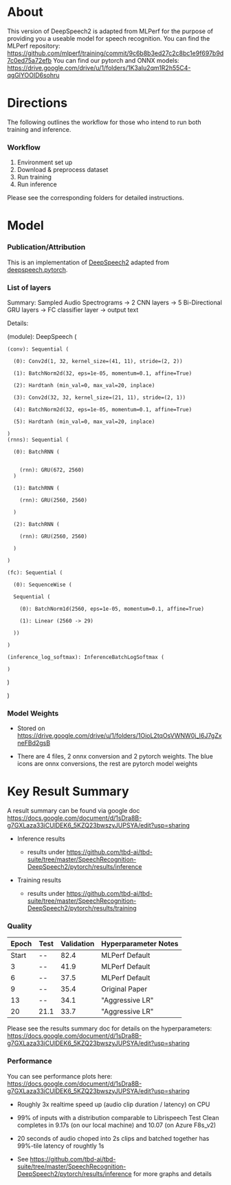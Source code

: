 # About
This version of DeepSpeech2 is adapted from MLPerf for the purpose of providing you a useable model for speech recognition.
You can find the MLPerf repository: https://github.com/mlperf/training/commit/9c6b8b3ed27c2c8bc1e9f697b9d7c0ed75a72efb
You can find our pytorch and ONNX models: https://drive.google.com/drive/u/1/folders/1K3aIu2qm1R2h55C4-qgGlYOOID6sohru

# Directions
The following outlines the workflow for those who intend to run both training and inference.

### Workflow
1. Environment set up
2. Download & preprocess dataset
3. Run training
4. Run inference

Please see the corresponding folders for detailed instructions.

# Model
### Publication/Attribution
This is an implementation of [DeepSpeech2](https://arxiv.org/pdf/1512.02595.pdf) adapted from [deepspeech.pytorch](https://github.com/SeanNaren/deepspeech.pytorch).
### List of layers
Summary: Sampled Audio Spectrograms -> 2 CNN layers -> 5 Bi-Directional GRU layers -> FC classifier layer -> output text

Details:

  (module): DeepSpeech (

    (conv): Sequential (

      (0): Conv2d(1, 32, kernel_size=(41, 11), stride=(2, 2))

      (1): BatchNorm2d(32, eps=1e-05, momentum=0.1, affine=True)

      (2): Hardtanh (min_val=0, max_val=20, inplace)

      (3): Conv2d(32, 32, kernel_size=(21, 11), stride=(2, 1))

      (4): BatchNorm2d(32, eps=1e-05, momentum=0.1, affine=True)

      (5): Hardtanh (min_val=0, max_val=20, inplace)

    )
    (rnns): Sequential (

      (0): BatchRNN (


        (rnn): GRU(672, 2560)
      )

      (1): BatchRNN (

        (rnn): GRU(2560, 2560)

      )

      (2): BatchRNN (

        (rnn): GRU(2560, 2560)

      )

    )

    (fc): Sequential (

      (0): SequenceWise (

      Sequential (

        (0): BatchNorm1d(2560, eps=1e-05, momentum=0.1, affine=True)

        (1): Linear (2560 -> 29)

      ))

    )

    (inference_log_softmax): InferenceBatchLogSoftmax (

    )

  )

)

### Model Weights

- Stored on https://drive.google.com/drive/u/1/folders/1OioL2tqOsVWNW0j_I6J7gZxneFBd2gsB

- There are 4 files, 2 onnx conversion and 2 pytorch weights. The blue icons are onnx conversions, the rest are pytorch model weights


# Key Result Summary

A result summary can be found via google doc https://docs.google.com/document/d/1sDra8B-g7GXLaza33iCUlDEK6_5KZQ23bwszyJUPSYA/edit?usp=sharing

- Inference results
    - results under https://github.com/tbd-ai/tbd-suite/tree/master/SpeechRecognition-DeepSpeech2/pytorch/results/inference

- Training results
    - results under https://github.com/tbd-ai/tbd-suite/tree/master/SpeechRecognition-DeepSpeech2/pytorch/results/training

### Quality

|Epoch		|Test		|Validation			|Hyperparameter Notes|
|-----------|-----------|-------------------|--------------------|
|Start		|--			|82.4				|MLPerf Default|
|3			|--			|41.9				|MLPerf Default|
|6			|--			|37.5				|MLPerf Default|
|9			|--			|35.4				|Original Paper|
|13			|--			|34.1				|"Aggressive LR"|
|20			|21.1		|33.7				|"Aggressive LR"|

Please see the results summary doc for details on the hyperparameters: https://docs.google.com/document/d/1sDra8B-g7GXLaza33iCUlDEK6_5KZQ23bwszyJUPSYA/edit?usp=sharing

### Performance

You can see performance plots here: https://docs.google.com/document/d/1sDra8B-g7GXLaza33iCUlDEK6_5KZQ23bwszyJUPSYA/edit?usp=sharing

- Roughly 3x realtime speed up (audio clip duration / latency) on CPU

- 99% of inputs with a distribution comparable to Librispeech Test Clean completes in 9.17s (on our local machine) and 10.07 (on Azure F8s_v2)

- 20 seconds of audio choped into 2s clips and batched together has 99%-tile latency of roughtly 1s

- See https://github.com/tbd-ai/tbd-suite/tree/master/SpeechRecognition-DeepSpeech2/pytorch/results/inference for more graphs and details
